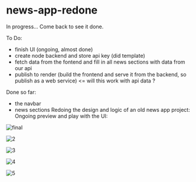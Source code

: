# news-app-redone
In progress... Come back to see it done.

To Do:
- finish UI (ongoing, almost done)
- create node backend and store api key (did template)
- fetch data from the fontend and fill in all news sections with data from our api
- publish to render (build the frontend and serve it from the backend, so publish as a web service) <= will this work with api data ?
 
Done so far:
- the navbar
- news sections
Redoing the design and logic of an old news app project:
Ongoing preview and play with the UI:

![final](https://github.com/whatthefoobar/news-app-redone/assets/69626975/1132a04e-c5c0-4278-947c-8b1cfca6246b)

![2](https://github.com/whatthefoobar/news-app-redone/assets/69626975/a10fad69-14a5-4cc6-83cb-d39293dc022b)

![3](https://github.com/whatthefoobar/news-app-redone/assets/69626975/8e287ea8-02b6-4016-a4d7-4edec3b58738)

![4](https://github.com/whatthefoobar/news-app-redone/assets/69626975/3725762f-7ded-4dbd-8a45-75373400501d)

![5](https://github.com/whatthefoobar/news-app-redone/assets/69626975/4b3176ff-e292-48e8-b6ba-66156d21aa47)



